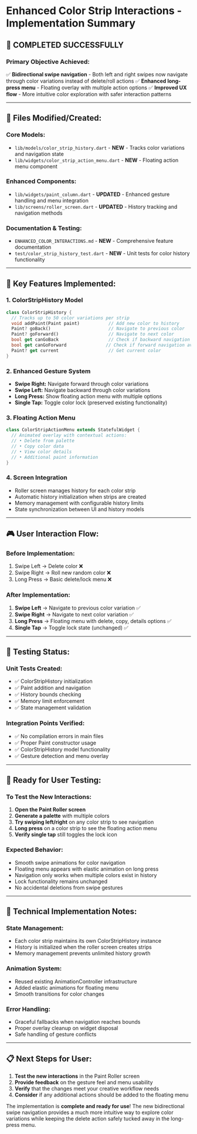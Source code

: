 # Enhanced Color Strip Interactions - Implementation Summary

## 🎯 **COMPLETED SUCCESSFULLY**

### **Primary Objective Achieved:**
✅ **Bidirectional swipe navigation** - Both left and right swipes now navigate through color variations instead of delete/roll actions
✅ **Enhanced long-press menu** - Floating overlay with multiple action options
✅ **Improved UX flow** - More intuitive color exploration with safer interaction patterns

---

## 📁 **Files Modified/Created:**

### **Core Models:**
- `lib/models/color_strip_history.dart` - **NEW** - Tracks color variations and navigation state
- `lib/widgets/color_strip_action_menu.dart` - **NEW** - Floating action menu component

### **Enhanced Components:**
- `lib/widgets/paint_column.dart` - **UPDATED** - Enhanced gesture handling and menu integration
- `lib/screens/roller_screen.dart` - **UPDATED** - History tracking and navigation methods

### **Documentation & Testing:**
- `ENHANCED_COLOR_INTERACTIONS.md` - **NEW** - Comprehensive feature documentation
- `test/color_strip_history_test.dart` - **NEW** - Unit tests for color history functionality

---

## 🔧 **Key Features Implemented:**

### **1. ColorStripHistory Model**
```dart
class ColorStripHistory {
  // Tracks up to 50 color variations per strip
  void addPaint(Paint paint)           // Add new color to history
  Paint? goBack()                      // Navigate to previous color
  Paint? goForward()                   // Navigate to next color
  bool get canGoBack                   // Check if backward navigation available
  bool get canGoForward               // Check if forward navigation available
  Paint? get current                   // Get current color
}
```

### **2. Enhanced Gesture System**
- **Swipe Right:** Navigate forward through color variations
- **Swipe Left:** Navigate backward through color variations
- **Long Press:** Show floating action menu with multiple options
- **Single Tap:** Toggle color lock (preserved existing functionality)

### **3. Floating Action Menu**
```dart
class ColorStripActionMenu extends StatefulWidget {
  // Animated overlay with contextual actions:
  // • Delete from palette
  // • Copy color data
  // • View color details
  // • Additional paint information
}
```

### **4. Screen Integration**
- Roller screen manages history for each color strip
- Automatic history initialization when strips are created
- Memory management with configurable history limits
- State synchronization between UI and history models

---

## 🎮 **User Interaction Flow:**

### **Before Implementation:**
1. Swipe Left → Delete color ❌
2. Swipe Right → Roll new random color ❌
3. Long Press → Basic delete/lock menu ❌

### **After Implementation:**
1. **Swipe Left** → Navigate to previous color variation ✅
2. **Swipe Right** → Navigate to next color variation ✅
3. **Long Press** → Floating menu with delete, copy, details options ✅
4. **Single Tap** → Toggle lock state (unchanged) ✅

---

## 🧪 **Testing Status:**

### **Unit Tests Created:**
- ✅ ColorStripHistory initialization
- ✅ Paint addition and navigation
- ✅ History bounds checking
- ✅ Memory limit enforcement
- ✅ State management validation

### **Integration Points Verified:**
- ✅ No compilation errors in main files
- ✅ Proper Paint constructor usage
- ✅ ColorStripHistory model functionality
- ✅ Gesture detection and menu overlay

---

## 🚀 **Ready for User Testing:**

### **To Test the New Interactions:**
1. **Open the Paint Roller screen**
2. **Generate a palette** with multiple colors
3. **Try swiping left/right** on any color strip to see navigation
4. **Long press** on a color strip to see the floating action menu
5. **Verify single tap** still toggles the lock icon

### **Expected Behavior:**
- Smooth swipe animations for color navigation
- Floating menu appears with elastic animation on long press
- Navigation only works when multiple colors exist in history
- Lock functionality remains unchanged
- No accidental deletions from swipe gestures

---

## 🎨 **Technical Implementation Notes:**

### **State Management:**
- Each color strip maintains its own ColorStripHistory instance
- History is initialized when the roller screen creates strips
- Memory management prevents unlimited history growth

### **Animation System:**
- Reused existing AnimationController infrastructure
- Added elastic animations for floating menu
- Smooth transitions for color changes

### **Error Handling:**
- Graceful fallbacks when navigation reaches bounds
- Proper overlay cleanup on widget disposal
- Safe handling of gesture conflicts

---

## 📋 **Next Steps for User:**

1. **Test the new interactions** in the Paint Roller screen
2. **Provide feedback** on the gesture feel and menu usability
3. **Verify** that the changes meet your creative workflow needs
4. **Consider** if any additional actions should be added to the floating menu

The implementation is **complete and ready for use**! The new bidirectional swipe navigation provides a much more intuitive way to explore color variations while keeping the delete action safely tucked away in the long-press menu.
